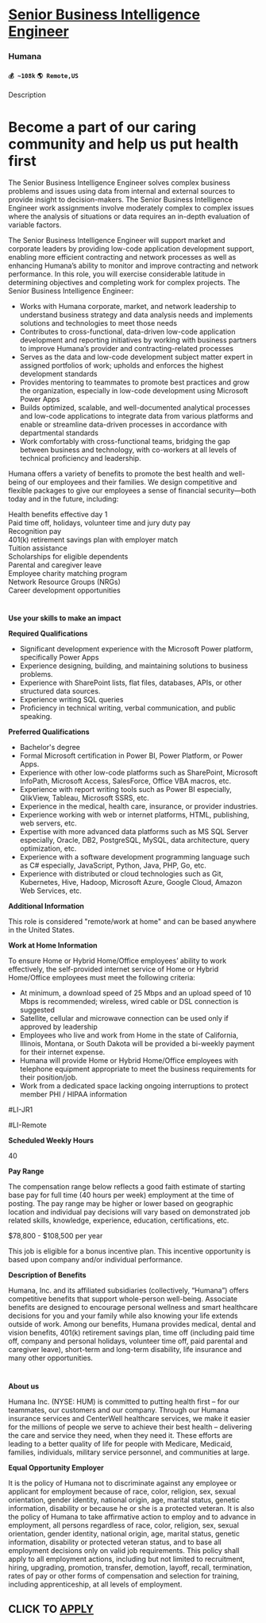# [Senior Business Intelligence Engineer](https://www.remotewlb.com/apply/senior-business-intelligence-engineer-57333)  
### Humana  
#### `💰 ~108k` `🌎 Remote,US`  

Description

# **Become a part of our caring community and help us put health first**  

The Senior Business Intelligence Engineer solves complex business problems and issues using data from internal and external sources to provide insight to decision-makers. The Senior Business Intelligence Engineer work assignments involve moderately complex to complex issues where the analysis of situations or data requires an in-depth evaluation of variable factors.

The Senior Business Intelligence Engineer will support market and corporate leaders by providing low-code application development support, enabling more efficient contracting and network processes as well as enhancing Humana’s ability to monitor and improve contracting and network performance. In this role, you will exercise considerable latitude in determining objectives and completing work for complex projects. The Senior Business Intelligence Engineer:

  * Works with Humana corporate, market, and network leadership to understand business strategy and data analysis needs and implements solutions and technologies to meet those needs
  * Contributes to cross-functional, data-driven low-code application development and reporting initiatives by working with business partners to improve Humana’s provider and contracting-related processes
  * Serves as the data and low-code development subject matter expert in assigned portfolios of work; upholds and enforces the highest development standards
  * Provides mentoring to teammates to promote best practices and grow the organization, especially in low-code development using Microsoft Power Apps
  * Builds optimized, scalable, and well-documented analytical processes and low-code applications to integrate data from various platforms and enable or streamline data-driven processes in accordance with departmental standards
  * Work comfortably with cross-functional teams, bridging the gap between business and technology, with co-workers at all levels of technical proficiency and leadership.

Humana offers a variety of benefits to promote the best health and well-being of our employees and their families. We design competitive and flexible packages to give our employees a sense of financial security—both today and in the future, including:  
  
Health benefits effective day 1  
Paid time off, holidays, volunteer time and jury duty pay  
Recognition pay  
401(k) retirement savings plan with employer match  
Tuition assistance  
Scholarships for eligible dependents  
Parental and caregiver leave  
Employee charity matching program  
Network Resource Groups (NRGs)  
Career development opportunities

#  
 **Use your skills to make an impact**  

**Required Qualifications**

  * Significant development experience with the Microsoft Power platform, specifically Power Apps
  * Experience designing, building, and maintaining solutions to business problems.
  * Experience with SharePoint lists, flat files, databases, APIs, or other structured data sources.
  * Experience writing SQL queries
  * Proficiency in technical writing, verbal communication, and public speaking.

 **Preferred Qualifications**

  * Bachelor's degree
  * Formal Microsoft certification in Power BI, Power Platform, or Power Apps.
  * Experience with other low-code platforms such as SharePoint, Microsoft InfoPath, Microsoft Access, SalesForce, Office VBA macros, etc.
  * Experience with report writing tools such as Power BI especially, QlikView, Tableau, Microsoft SSRS, etc.
  * Experience in the medical, health care, insurance, or provider industries.
  * Experience working with web or internet platforms, HTML, publishing, web servers, etc.
  * Expertise with more advanced data platforms such as MS SQL Server especially, Oracle, DB2, PostgreSQL, MySQL, data architecture, query optimization, etc.
  * Experience with a software development programming language such as C# especially, JavaScript, Python, Java, PHP, Go, etc.
  * Experience with distributed or cloud technologies such as Git, Kubernetes, Hive, Hadoop, Microsoft Azure, Google Cloud, Amazon Web Services, etc.

 **Additional Information**

This role is considered "remote/work at home" and can be based anywhere in the United States.

 **Work at Home Information**

To ensure Home or Hybrid Home/Office employees’ ability to work effectively, the self-provided internet service of Home or Hybrid Home/Office employees must meet the following criteria:

  * At minimum, a download speed of 25 Mbps and an upload speed of 10 Mbps is recommended; wireless, wired cable or DSL connection is suggested
  * Satellite, cellular and microwave connection can be used only if approved by leadership
  * Employees who live and work from Home in the state of California, Illinois, Montana, or South Dakota will be provided a bi-weekly payment for their internet expense.
  * Humana will provide Home or Hybrid Home/Office employees with telephone equipment appropriate to meet the business requirements for their position/job.
  * Work from a dedicated space lacking ongoing interruptions to protect member PHI / HIPAA information

#LI-JR1

#LI-Remote

 **Scheduled Weekly Hours**

40

 **Pay Range**

The compensation range below reflects a good faith estimate of starting base pay for full time (40 hours per week) employment at the time of posting. The pay range may be higher or lower based on geographic location and individual pay decisions will vary based on demonstrated job related skills, knowledge, experience, education, certifications, etc.

  

$78,800 - $108,500 per year

  

This job is eligible for a bonus incentive plan. This incentive opportunity is based upon company and/or individual performance.

 **Description of Benefits**

Humana, Inc. and its affiliated subsidiaries (collectively, “Humana”) offers competitive benefits that support whole-person well-being. Associate benefits are designed to encourage personal wellness and smart healthcare decisions for you and your family while also knowing your life extends outside of work. Among our benefits, Humana provides medical, dental and vision benefits, 401(k) retirement savings plan, time off (including paid time off, company and personal holidays, volunteer time off, paid parental and caregiver leave), short-term and long-term disability, life insurance and many other opportunities.

#  
 **About us**  

Humana Inc. (NYSE: HUM) is committed to putting health first – for our teammates, our customers and our company. Through our Humana insurance services and CenterWell healthcare services, we make it easier for the millions of people we serve to achieve their best health – delivering the care and service they need, when they need it. These efforts are leading to a better quality of life for people with Medicare, Medicaid, families, individuals, military service personnel, and communities at large.

  
 **Equal Opportunity Employer**

It is the policy of Humana not to discriminate against any employee or applicant for employment because of race, color, religion, sex, sexual orientation, gender identity, national origin, age, marital status, genetic information, disability or because he or she is a protected veteran. It is also the policy of Humana to take affirmative action to employ and to advance in employment, all persons regardless of race, color, religion, sex, sexual orientation, gender identity, national origin, age, marital status, genetic information, disability or protected veteran status, and to base all employment decisions only on valid job requirements. This policy shall apply to all employment actions, including but not limited to recruitment, hiring, upgrading, promotion, transfer, demotion, layoff, recall, termination, rates of pay or other forms of compensation and selection for training, including apprenticeship, at all levels of employment.

  
## CLICK TO [APPLY](https://www.remotewlb.com/apply/senior-business-intelligence-engineer-57333)

